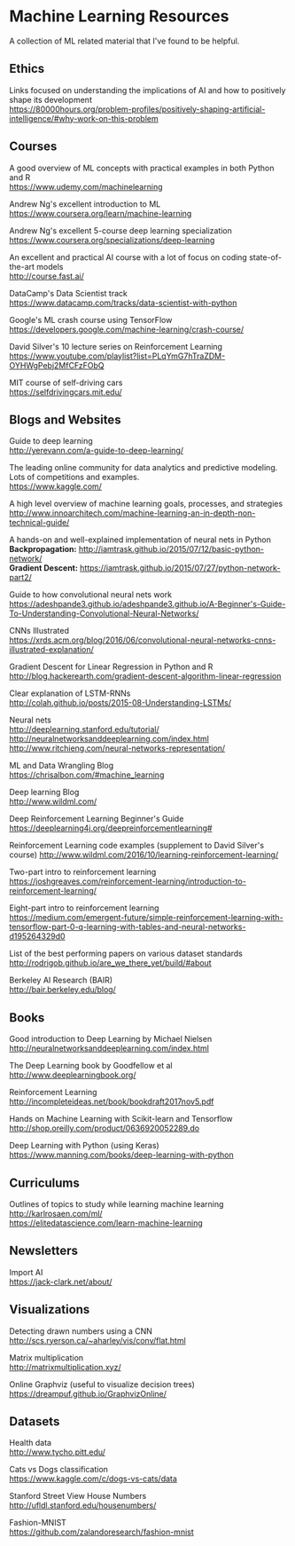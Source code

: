 # Machine Learning Resources

A collection of ML related material that I've found to be helpful.

## Ethics
Links focused on understanding the implications of AI and how to positively shape its development     
https://80000hours.org/problem-profiles/positively-shaping-artificial-intelligence/#why-work-on-this-problem    

## Courses
A good overview of ML concepts with practical examples in both Python and R   
https://www.udemy.com/machinelearning   
   
Andrew Ng's excellent introduction to ML   
https://www.coursera.org/learn/machine-learning

Andrew Ng's excellent 5-course deep learning specialization     
https://www.coursera.org/specializations/deep-learning     

An excellent and practical AI course with a lot of focus on coding state-of-the-art models     
http://course.fast.ai/      

DataCamp's Data Scientist track     
https://www.datacamp.com/tracks/data-scientist-with-python     

Google's ML crash course using TensorFlow     
https://developers.google.com/machine-learning/crash-course/     

David Silver's 10 lecture series on Reinforcement Learning     
https://www.youtube.com/playlist?list=PLqYmG7hTraZDM-OYHWgPebj2MfCFzFObQ     

MIT course of self-driving cars     
https://selfdrivingcars.mit.edu/

## Blogs and Websites    
Guide to deep learning     
http://yerevann.com/a-guide-to-deep-learning/     

The leading online community for data analytics and predictive modeling. Lots of competitions and examples.    
https://www.kaggle.com/    

A high level overview of machine learning goals, processes, and strategies  
http://www.innoarchitech.com/machine-learning-an-in-depth-non-technical-guide/

A hands-on and well-explained implementation of neural nets in Python   
**Backpropagation:** http://iamtrask.github.io/2015/07/12/basic-python-network/   
**Gradient Descent:** https://iamtrask.github.io/2015/07/27/python-network-part2/

Guide to how convolutional neural nets work   
https://adeshpande3.github.io/adeshpande3.github.io/A-Beginner's-Guide-To-Understanding-Convolutional-Neural-Networks/   

CNNs Illustrated     
https://xrds.acm.org/blog/2016/06/convolutional-neural-networks-cnns-illustrated-explanation/      

Gradient Descent for Linear Regression in Python and R      
http://blog.hackerearth.com/gradient-descent-algorithm-linear-regression      

Clear explanation of LSTM-RNNs     
http://colah.github.io/posts/2015-08-Understanding-LSTMs/

Neural nets     
http://deeplearning.stanford.edu/tutorial/    
http://neuralnetworksanddeeplearning.com/index.html     
http://www.ritchieng.com/neural-networks-representation/     

ML and Data Wrangling Blog      
https://chrisalbon.com/#machine_learning     

Deep learning Blog     
http://www.wildml.com/     

Deep Reinforcement Learning Beginner's Guide     
https://deeplearning4j.org/deepreinforcementlearning#     

Reinforcement Learning code examples (supplement to David Silver's course)
http://www.wildml.com/2016/10/learning-reinforcement-learning/     

Two-part intro to reinforcement learning      
https://joshgreaves.com/reinforcement-learning/introduction-to-reinforcement-learning/       

Eight-part intro to reinforcement learning        
https://medium.com/emergent-future/simple-reinforcement-learning-with-tensorflow-part-0-q-learning-with-tables-and-neural-networks-d195264329d0 

List of the best performing papers on various dataset standards     
http://rodrigob.github.io/are_we_there_yet/build/#about     

Berkeley AI Research (BAIR)     
http://bair.berkeley.edu/blog/

## Books      
Good introduction to Deep Learning by Michael Nielsen     
http://neuralnetworksanddeeplearning.com/index.html    

The Deep Learning book by Goodfellow et al          
http://www.deeplearningbook.org/     

Reinforcement Learning        
http://incompleteideas.net/book/bookdraft2017nov5.pdf

Hands on Machine Learning with Scikit-learn and Tensorflow       
http://shop.oreilly.com/product/0636920052289.do     

Deep Learning with Python (using Keras)
https://www.manning.com/books/deep-learning-with-python


## Curriculums    
Outlines of topics to study while learning machine learning    
http://karlrosaen.com/ml/    
https://elitedatascience.com/learn-machine-learning  

## Newsletters  
Import AI      
https://jack-clark.net/about/

## Visualizations
Detecting drawn numbers using a CNN   
http://scs.ryerson.ca/~aharley/vis/conv/flat.html     

Matrix multiplication     
http://matrixmultiplication.xyz/      

Online Graphviz (useful to visualize decision trees)      
https://dreampuf.github.io/GraphvizOnline/

## Datasets
Health data  
http://www.tycho.pitt.edu/     

Cats vs Dogs classification     
https://www.kaggle.com/c/dogs-vs-cats/data        

Stanford Street View House Numbers       
http://ufldl.stanford.edu/housenumbers/     

Fashion-MNIST         
https://github.com/zalandoresearch/fashion-mnist

